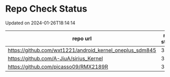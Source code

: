 # Repo Check Status

Updated on 2024-01-26T18:14:14

| repo url | repo status |
| -------- | -------- | 
|  https://github.com/wxt1221/android_kernel_oneplus_sdm845 |  301 |
|  https://github.com/A-JiuA/sirius_Kernel |  301 |
|  https://github.com/picasso09/RMX2189R |  301 |
